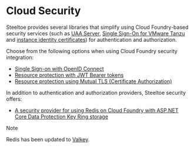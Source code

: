 # Cloud Security

Steeltoe provides several libraries that simplify using Cloud Foundry-based security services (such as [UAA Server](https://github.com/cloudfoundry/uaa), [Single Sign-On for VMware Tanzu](https://techdocs.broadcom.com/us/en/vmware-tanzu/platform-services/single-sign-on-for-tanzu/1-16/sso-tanzu/index.html) and [instance identity certificates](https://docs.cloudfoundry.org/devguide/deploy-apps/instance-identity.html)) for authentication and authorization.

Choose from the following options when using Cloud Foundry security integration:

* [Single Sign-on with OpenID Connect](sso-open-id.md)
* [Resource protection with JWT Bearer tokens](jwt-bearer.md)
* [Resource protection using Mutual TLS (Certificate Authorization)](certificate.md)

In addition to authentication and authorization providers, Steeltoe security offers:

* [A security provider for using Redis on Cloud Foundry with ASP.NET Core Data Protection Key Ring storage](redis-key-storage-provider.md)

> [!NOTE]
> Redis has been updated to [Valkey](https://valkey.io/topics/migration/).
